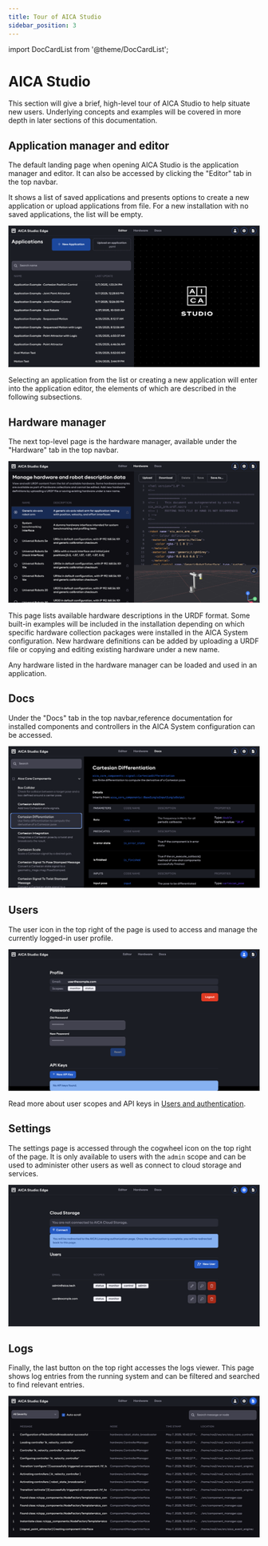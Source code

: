 ```yaml
---
title: Tour of AICA Studio
sidebar_position: 3
---
```


import DocCardList from '@theme/DocCardList';

# AICA Studio

This section will give a brief, high-level tour of AICA Studio to help situate new users. Underlying concepts and
examples will be covered in more depth in later sections of this documentation.

## Application manager and editor

The default landing page when opening AICA Studio is the application manager and editor. It can also be accessed by
clicking the "Editor" tab in the top navbar.

It shows a list of saved applications and presents options to create a new application or upload applications from file.
For a new installation with no saved applications, the list will be empty.

![aica-studio-application-manager](./assets/aica-studio-application-manager.png)

Selecting an application from the list or creating a new application will enter into the application editor, the
elements of which are described in the following subsections.

<DocCardList />

## Hardware manager

The next top-level page is the hardware manager, available under the "Hardware" tab in the top navbar.

![aica-studio-hardware-manager](./assets/aica-studio-hardware-manager.png)

This page lists available hardware descriptions in the URDF format. Some built-in examples will be included in the
installation depending on which specific hardware collection packages were installed in the AICA System configuration.
New hardware definitions can be added by uploading a URDF file or copying and editing existing hardware under a new
name.

Any hardware listed in the hardware manager can be loaded and used in an application.

## Docs

Under the "Docs" tab in the top navbar,reference documentation for installed components and controllers in the AICA
System configuration can be accessed.

![aica-studio-docs-page](./assets/aica-studio-docs-page.png)

## Users

The user icon in the top right of the page is used to access and manage the currently logged-in user profile.

![aica-studio-user-page](./assets/aica-studio-user-page.png)

Read more about user scopes and API keys in [Users and authentication](../04-authentication.md).

## Settings

The settings page is accessed through the cogwheel icon on the top right of the page. It is only available to users with
the `admin` scope and can be used to administer other users as well as connect to cloud storage and services.

![aica-studio-settings-view](./assets/aica-studio-settings-view.png)

## Logs

Finally, the last button on the top right accesses the logs viewer. This page shows log entries from the running system
and can be filtered and searched to find relevant entries.

![aica-studio-logs-view](./assets/aica-studio-logs-view.png)
